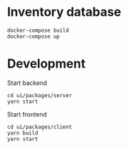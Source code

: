 # Inventory database

```console
docker-compose build
docker-compose up
```

# Development

Start backend

```console
cd ui/packages/server
yarn start
```

Start frontend

```console
cd ui/packages/client
yarn build
yarn start
```
